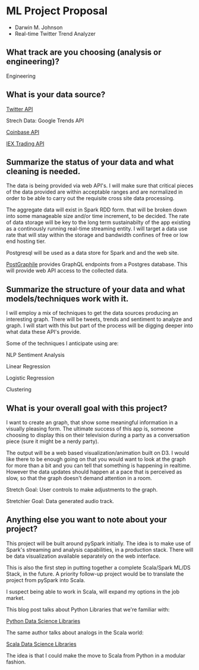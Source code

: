 # ML Project Proposal
- Darwin M. Johnson
- Real-time Twitter Trend Analyzer

## What track are you choosing (analysis or engineering)?
Engineering

## What is your data source?
[Twitter API](https://developer.twitter.com/en/docs/trends/trends-for-location/overview)

Strech Data: Google Trends API

[Coinbase API](https://developers.coinbase.com/docs/wallet/guides/price-data)

[IEX Trading API](https://iextrading.com/developer/docs/#getting-started)

## Summarize the status of your data and what cleaning is needed.
The data is being provided via web API's. I will make sure that critical pieces of the data provided are within acceptable ranges and are normalized in order to be able to carry out the requisite cross site data processing.

The aggregate data will exist in Spark RDD form. that will be broken down into some manageable size and/or time increment, to be decided. The rate of data storage will be key to the long term sustainabilty of the app existing as a continously running real-time streaming entity. I will target a data use rate that will stay within the storage and bandwidth confines of free or low end hosting tier.

Postgresql will be used as a data store for Spark and and the web site.

[PostGraphile](https://www.graphile.org/) provides GraphQL endpoints from a Postgres database. This will provide web API access to the collected data. 

## Summarize the structure of your data and what models/techniques work with it.

I will employ a mix of techniques to get the data sources producing an interesting graph. There will be tweets, trends and sentiment to analyze and graph. I will start with this but part of the process will be digging deeper into what data these API's provide. 

Some of the techniques I anticipate using are:

NLP Sentiment Analysis

Linear Regression

Logistic Regression

Clustering


## What is your overall goal with this project?
I want to create an graph, that show some meaningful information in a visually pleasing form. The ultimate success of this app is, someone choosing to display this on their television during a party as a conversation piece (sure it might be a nerdy party).

The output will be a web based visualization/animation built on D3. I would like there to be enough going on that you would want to look at the graph for more than a bit and you can tell that something is happening in realtime. However the data updates should happen at a pace that is perceived as slow, so that the graph doesn't demand attention in a room.

Stretch Goal: User controls to make adjustments to the graph.

Stretchier Goal: Data generated audio track.

## Anything else you want to note about your project?

This project will be built around pySpark initially. The idea is to make use of Spark's streaming and analysis capabilities, in a production stack. There will be data visualization available separately on the web interface. 

This is also the first step in putting together a complete Scala/Spark ML/DS Stack, in the future.  A priority follow-up project would be to translate the project from pySpark into Scala.

I suspect being able to work in Scala, will expand my options in the job market.

This blog post talks about Python Libraries that we're familiar with:

[Python Data Science Libraries](https://medium.com/activewizards-machine-learning-company/top-15-python-libraries-for-data-science-in-in-2017-ab61b4f9b4a7)

The same author talks about analogs in the Scala world:

[Scala Data Science Libraries](https://medium.com/activewizards-machine-learning-company/top-15-scala-libraries-for-data-science-in-2018-4b2cb5c5367e)

The idea is that I could make the move to Scala from Python in a modular fashion.